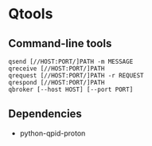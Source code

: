 # Qtools

## Command-line tools

    qsend [//HOST:PORT/]PATH -m MESSAGE
    qreceive [//HOST:PORT/]PATH
    qrequest [//HOST:PORT/]PATH -r REQUEST
    qrespond [//HOST:PORT/]PATH
    qbroker [--host HOST] [--port PORT]

## Dependencies

 - python-qpid-proton
